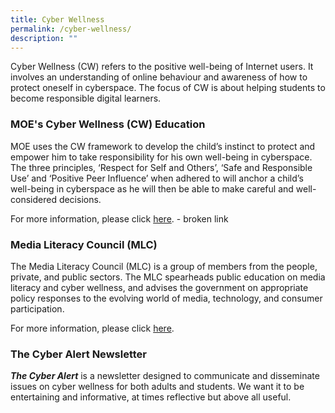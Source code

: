 ```yaml
---
title: Cyber Wellness
permalink: /cyber-wellness/
description: ""
---
```


Cyber Wellness (CW) refers to the positive well-being of Internet users. It involves an understanding of online behaviour and awareness of how to protect oneself in cyberspace. The focus of CW is about helping students to become responsible digital learners. 

### MOE's Cyber Wellness (CW) Education

MOE uses the CW framework to develop the child’s instinct to protect and empower him to take responsibility for his own well-being in cyberspace. The three principles, ‘Respect for Self and Others’, ‘Safe and Responsible Use’ and ‘Positive Peer Influence’ when adhered to will anchor a child’s well-being in cyberspace as he will then be able to make careful and well-considered decisions.  
  
For more information, please click [here](https://www.ictconnection.moe.edu.sg/cyber-wellness/for-parents).  - broken link

### Media Literacy Council (MLC)

The Media Literacy Council (MLC) is a group of members from the people, private, and public sectors. The MLC spearheads public education on media literacy and cyber wellness, and advises the government on appropriate policy responses to the evolving world of media, technology, and consumer participation.  
  
For more information, please click [here](https://www.betterinternet.sg/).

### The Cyber Alert Newsletter

**_The Cyber Alert_** is a newsletter designed to communicate and disseminate issues on cyber wellness for both adults and students. We want it to be entertaining and informative, at times reflective but above all useful.